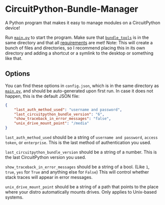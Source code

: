 # CircuitPython-Bundle-Manager
A Python program that makes it easy to manage modules on a CircuitPython device!

Run [`main.py`](https://github.com/UnsignedArduino/CircuitPython-Bundle-Manager/blob/main/main.py) to start the program. Make sure that [`bundle_tools`](https://github.com/UnsignedArduino/CircuitPython-Bundle-Manager/tree/main/bundle_tools) is in the same directory and that all [requirements](https://github.com/UnsignedArduino/CircuitPython-Bundle-Manager/blob/main/requirements.txt) are met!
Note: This will create a bunch of files and directories, so I recommend placing this in its own directory and adding a shortcut or a symlink to the desktop or something like that.

## Options
You can find these options in `config.json`, which is in the same directory as [`main.py`](https://github.com/UnsignedArduino/CircuitPython-Bundle-Manager/blob/main/main.py), and should be auto-generated upon first run. In case it does not happen, this is the default JSON file:
```json
{
    "last_auth_method_used": "username and password",
    "last_circuitpython_bundle_version": "6",
    "show_traceback_in_error_messages": "false",
    "unix_drive_mount_point": "/media"
}
```
`last_auth_method_used` should be a string of `username and password`, `access token`, or `enterprise`. This is the last method of authentication you used.

`last_circuitpython_bundle_version` should be a string of a number. This is the last CircuitPython version you used.

`show_traceback_in_error_messages` should be a string of a bool. (Like `1`, `true`, `yes` for `True` and anything else for `False`) This will control whether stack traces will appear in error messages.

`unix_drive_mount_point` should be a string of a path that points to the place where your distro automatically mounts drives. Only applies to Unix-based systems.